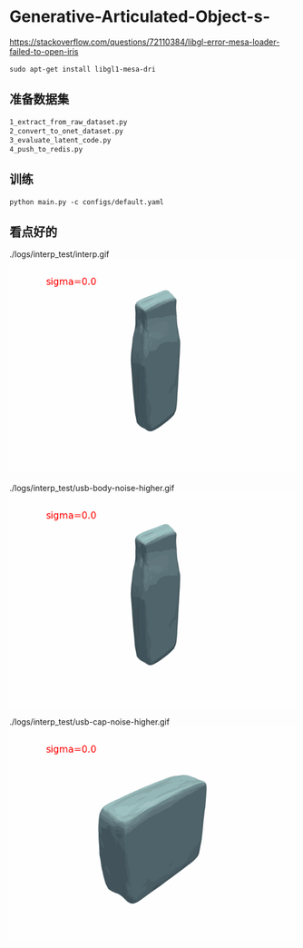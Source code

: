 # Generative-Articulated-Object-s-

https://stackoverflow.com/questions/72110384/libgl-error-mesa-loader-failed-to-open-iris
```
sudo apt-get install libgl1-mesa-dri
```

## 准备数据集
```
1_extract_from_raw_dataset.py
2_convert_to_onet_dataset.py
3_evaluate_latent_code.py
4_push_to_redis.py
```


## 训练
```
python main.py -c configs/default.yaml
```

## 看点好的
./logs/interp_test/interp.gif
![./logs/interp_test/interp.gif](./logs/interp_test/interp.gif)

./logs/interp_test/usb-body-noise-higher.gif
![./logs/interp_test/usb-body-noise-higher.gif](./logs/interp_test/usb-body-noise-higher.gif)

./logs/interp_test/usb-cap-noise-higher.gif
![./logs/interp_test/usb-cap-noise-higher.gif](./logs/interp_test/usb-cap-noise-higher.gif)